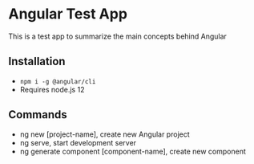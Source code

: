 # Angular Test App

This is a test app to summarize the main concepts behind Angular

## Installation

- `npm i -g @angular/cli`
- Requires node.js 12

## Commands

- ng new [project-name], create new Angular project
- ng serve, start development server
- ng generate component [component-name], create new component